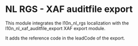 NL RGS - XAF auditfile export
=============================

This module integrates the l10n_nl_rgs localization with the l10n_nl_xaf_auditfile_export XAF export module.

It adds the reference code in the leadCode of the export.
